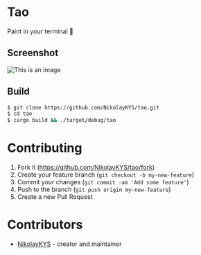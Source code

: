 # Tao
 Paint in your terminal 🎨

## Screenshot
![This is an image](https://myoctocat.com/assets/images/base-octocat.svg)

## Build

```bash
$ git clone https://github.com/NikolayKYS/tao.git
$ cd tao
$ cargo build && ./target/debug/tao
```

# Contributing

1. Fork it (<https://github.com/NikolayKYS/tao/fork>)
2. Create your feature branch (`git checkout -b my-new-feature`)
3. Commit your changes (`git commit -am 'Add some feature'`)
4. Push to the branch (`git push origin my-new-feature`)
5. Create a new Pull Request

# Contributors

- [NikolayKYS](https://github.com/NikolayKYS) - creator and maintainer

